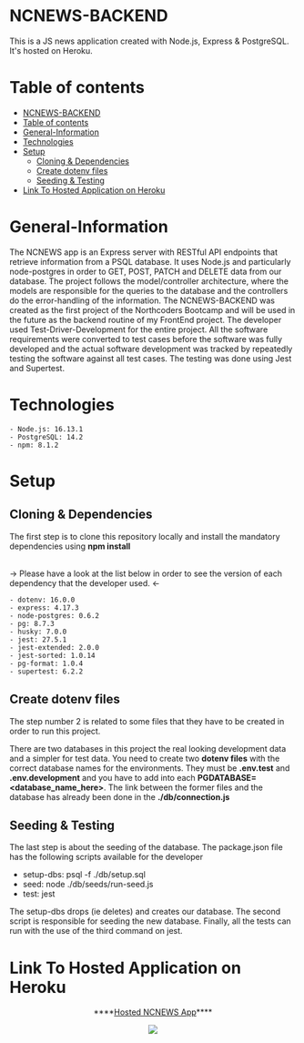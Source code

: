 # NCNEWS-BACKEND

This is a JS news application created with Node.js, Express & PostgreSQL. It's hosted on Heroku.

# Table of contents
- [NCNEWS-BACKEND](#ncnews-backend)
- [Table of contents](#table-of-contents)
- [General-Information <a name="general-information"></a>](#general-information-)
- [Technologies <a name="technologies"></a>](#technologies-)
- [Setup <a name="setup"></a>](#setup-)
  - [Cloning & Dependencies <a name="cloning-dependencies"></a>](#cloning--dependencies-)
  - [Create dotenv files <a name="create-dotenv-files"></a>](#create-dotenv-files-)
  - [Seeding & Testing <a name="seeding-testing"></a>](#seeding--testing-)
- [Link To Hosted Application on Heroku <a name="link-to-hosted-app"></a>](#link-to-hosted-application-on-heroku-)

# General-Information <a name="general-information"></a>

The NCNEWS app is an Express server with RESTful API endpoints that retrieve information from a PSQL database. It uses Node.js and particularly node-postgres in order to GET, POST, PATCH and DELETE data from our database. The project follows the model/controller architecture, where the models are responsible for the queries to the database and the controllers do the error-handling of the information. The NCNEWS-BACKEND was created as the first project of the Northcoders Bootcamp and will be used in the future as the backend routine of my FrontEnd project. The developer used Test-Driver-Development for the entire project. All the software requirements were converted to test cases before the software was fully developed and the actual software development was tracked by repeatedly testing the software against all test cases. The testing was done using Jest and Supertest.

# Technologies <a name="technologies"></a>

```
- Node.js: 16.13.1
- PostgreSQL: 14.2
- npm: 8.1.2
```

# Setup <a name="setup"></a>

## Cloning & Dependencies <a name="cloning-dependencies"></a>

The first step is to clone this repository locally and install the mandatory dependencies using <strong>npm install</strong>

<br> -> Please have a look at the list below in order to see the version of each dependency that the developer used. <-

```
- dotenv: 16.0.0
- express: 4.17.3
- node-postgres: 0.6.2
- pg: 8.7.3
- husky: 7.0.0
- jest: 27.5.1
- jest-extended: 2.0.0
- jest-sorted: 1.0.14
- pg-format: 1.0.4
- supertest: 6.2.2
```

## Create dotenv files <a name="create-dotenv-files"></a>

The step number 2 is related to some files that they have to be created in order to run this project.

There are two databases in this project the real looking development data and a simpler for test data. You need to create two <strong>dotenv files</strong> with the correct database names for the environments. They must be <strong>.env.test</strong> and <strong>.env.development</strong> and you have to add into each <strong>PGDATABASE=<database_name_here></strong>. The link between the former files and the database has already been done in the <strong>./db/connection.js</strong>

## Seeding & Testing <a name="seeding-testing"></a>

The last step is about the seeding of the database. The package.json file has the following scripts available for the developer

- setup-dbs: psql -f ./db/setup.sql
- seed: node ./db/seeds/run-seed.js
- test: jest

The setup-dbs drops (ie deletes) and creates our database. The second script is responsible for seeding the new database. Finally, all the tests can run with the use of the third command on jest.

# Link To Hosted Application on Heroku <a name="link-to-hosted-app"></a>

<p align="center">
  ****<a href="http://my-ncnews-backend.herokuapp.com/api">Hosted NCNEWS App</a>****
</p>

<p align="center">
  <img src="https://user-images.githubusercontent.com/96417438/154854696-8dc47627-30c1-4dfc-9bc6-c41ee4708310.png">
</p>
